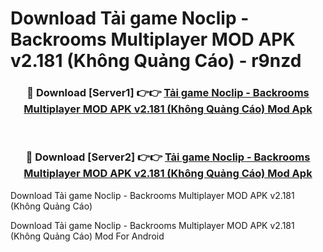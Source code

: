# Download Tải game Noclip - Backrooms Multiplayer MOD APK v2.181 (Không Quảng Cáo) - r9nzd


<div align="center">
<h3>🔴 Download [Server1] 👉👉 <a href="https://apk-comot.site?title=Tải_game_Noclip_-_Backrooms_Multiplayer_MOD_APK_v2.181_(Không_Quảng_Cáo)">Tải game Noclip - Backrooms Multiplayer MOD APK v2.181 (Không Quảng Cáo) Mod Apk</a></h3><br>
<h3>🔴 Download [Server2] 👉👉 <a href="https://apk-comot.site?title=Tải_game_Noclip_-_Backrooms_Multiplayer_MOD_APK_v2.181_(Không_Quảng_Cáo)">Tải game Noclip - Backrooms Multiplayer MOD APK v2.181 (Không Quảng Cáo) Mod Apk</a></h3>
</div>



Download Tải game Noclip - Backrooms Multiplayer MOD APK v2.181 (Không Quảng Cáo) 

Download Tải game Noclip - Backrooms Multiplayer MOD APK v2.181 (Không Quảng Cáo) Mod For Android